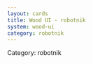 ```yaml
---
layout: cards
title: Wood UI - robotnik
system: wood-ui
category: robotnik
---
```

<div class="alert alert-secondary mb-4"><span class="i18n innerHTML-category">Category: </span><span class="i18n innerHTML-cat-robotnik">robotnik</span></div>
